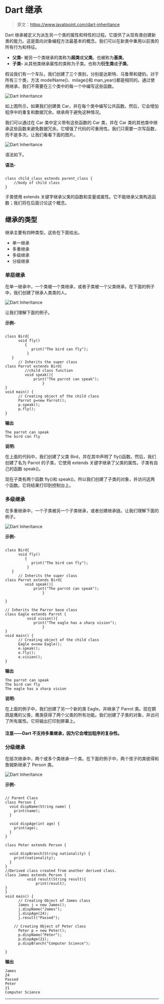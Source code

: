 # Dart 继承

> 原文：<https://www.javatpoint.com/dart-inheritance>

Dart 继承被定义为派生另一个类的属性和特性的过程。它提供了从现有类创建新类的能力。这是面向对象编程方法最基本的概念。我们可以在新类中重用以前类的所有行为和特征。

*   **父类-** 被另一个类继承的类称为**超类**或**父类**。也被称为**基类**。
*   **子类-** 从其他类继承属性的类称为子类。也称为**衍生类**或**子类**。

假设我们有一个车队，我们创建了三个类别，分别是达斯特、马鲁蒂和捷豹。对于所有三个类，方法 modelName()、milage()和 man_year()都是相同的。通过使用继承，我们不需要在三个类中的每一个中编写这些函数。

![Dart Inheritance](img/158e168bcedcaee033099b7d35eb71c3.png)

如上图所示，如果我们创建类 Car，并在每个类中编写公共函数。然后，它会增加程序中的重复和数据冗余。继承用于避免这种情况。

我们可以通过在 Car 类中定义带有这些函数的 Car 类，并在 Car 类的其他类中继承这些函数来避免数据冗余。它增强了代码的可重用性。我们只需要一次写函数，而不是多次。让我们看看下面的图片。

![Dart Inheritance](img/8552104f3f9b2440c2f580eb6c5a0b73.png)

语法如下。

**语法-**

```

class child_class extends parent_class {
    //body of child class
}

```

子类使用 extends 关键字继承父类的函数和变量或属性。它不能继承父类构造函数；我们将在后面讨论这个概念。

## 继承的类型

继承主要有四种类型。这些在下面给出。

*   单一继承
*   多重继承
*   多级继承
*   分级继承

### 单层继承

在单一继承中，一个类被一个类继承，或者子类被一个父类继承。在下面的例子中，我们创建了继承人类类的人。

![Dart Inheritance](img/e9c8198d12372273dec084871a6c8aac.png)

让我们理解下面的例子。

**示例-**

```

class Bird{  
      void fly()
         {
            print("The bird can fly");
          }
   }  
      // Inherits the super class
class Parrot extends Bird{  
         //child class function
         void speak(){
             print("The parrot can speak");
                 }          
}
void main() {
      // Creating object of the child class
      Parrot p=new Parrot();  
      p.speak();  
      p.fly();  
}  

```

**输出**

```
The parrot can speak
The bird can fly

```

**说明:**

在上面的代码中，我们创建了父类 Bird，并在其中声明了 fly()函数。然后，我们创建了名为 Parrot 的子类，它使用 extends 关键字继承了父类的属性。子类有自己的函数 speak()。

现在子类有两个函数 fly()和 speak()。所以我们创建了子类的对象，并访问这两个函数。它将结果打印到控制台上。

### 多级继承

在多重继承中，一个子类被另一个子类继承，或者创建继承链。让我们理解下面的例子。

![Dart Inheritance](img/580d6bde4a7f4e4c93bc6f4d98269d12.png)

**示例-**

```

class Bird{  
      void fly()
         {
            print("The bird can fly");
          }
   }  
      // Inherits the super class
class Parrot extends Bird{  
         void speak(){
             print("The parrot can speak");
                 }

}

// Inherits the Parror base class
class Eagle extends Parrot {
          void vision(){
             print("The eagle has a sharp vision");
                 }
}
void main() {
      // Creating object of the child class
      Eagle e=new Eagle();  
      e.speak();  
      e.fly();  
      e.vision();
}  

```

**输出**

```
The parrot can speak
The bird can fly
The eagle has a sharp vision

```

**说明:**

在上面的例子中，我们创建了另一个新的类 Eagle，并继承了 Parrot 类。现在鹦鹉是鹰的父类，鹰类获得了两个父类的所有功能。我们创建了子类的对象，并访问了所有属性。它将输出打印到屏幕上。

#### 注意——Dart 不支持多重继承，因为它会增加程序的复杂性。

### 分级继承

在层次继承中，两个或多个类继承一个类。在下面的例子中，两个孩子的类彼得和詹姆斯继承了 Person 类。

![Dart Inheritance](img/af5e8ad753e2de102324835415b2c537.png)

**示例-**

```

// Parent Class
class Person {
  void dispName(String name) {
    print(name);
  }

  void dispAge(int age) {
    print(age);
  }
}

class Peter extends Person {

  void dispBranch(String nationality) {
    print(nationality);
  }
}
//Derived class created from another derived class.
class James extends Person {
          void result(String result){
              print(result);
}
}
void main() {
      // Creating Object of James class
      James j = new James();
      j.dispName("James");
      j.dispAge(24);
      j.result("Passed");

    // Creating Object of Peter class
      Peter p = new Peter();
      p.dispName("Peter");
      p.dispAge(21);
      p.dispBranch("Computer Science");

}

```

**输出**

```
James
24
Passed
Peter
21
Computer Science

```

* * *